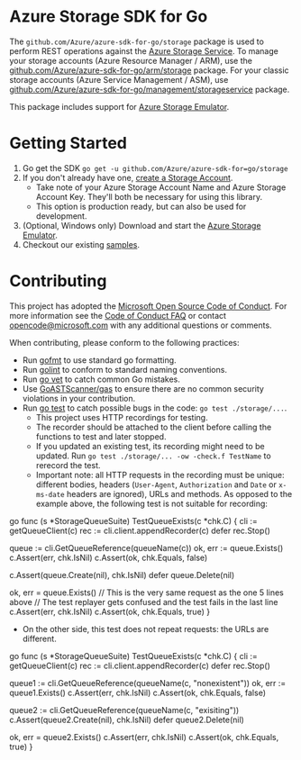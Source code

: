 # Azure Storage SDK for Go

The `github.com/Azure/azure-sdk-for-go/storage` package is used to perform REST operations against the [Azure Storage Service](https://docs.microsoft.com/en-us/azure/storage/). To manage your storage accounts (Azure Resource Manager / ARM), use the [github.com/Azure/azure-sdk-for-go/arm/storage](https://github.com/Azure/azure-sdk-for-go/tree/master/arm/storage) package. For your classic storage accounts (Azure Service Management / ASM), use [github.com/Azure/azure-sdk-for-go/management/storageservice](https://github.com/Azure/azure-sdk-for-go/tree/master/management/storageservice) package.

This package includes support for [Azure Storage Emulator](https://azure.microsoft.com/documentation/articles/storage-use-emulator/).

# Getting Started

 1. Go get the SDK `go get -u github.com/Azure/azure-sdk-for=go/storage`
 1. If you don't already have one, [create a Storage Account](https://docs.microsoft.com/en-us/azure/storage/storage-create-storage-account).
      - Take note of your Azure Storage Account Name and Azure Storage Account Key. They'll both be necessary for using this library.
      - This option is production ready, but can also be used for development.
 1. (Optional, Windows only) Download and start the [Azure Storage Emulator](https://azure.microsoft.com/documentation/articles/storage-use-emulator/).
 1. Checkout our existing [samples](https://github.com/Azure-Samples?q=Storage&language=go).

# Contributing

This project has adopted the [Microsoft Open Source Code of Conduct](https://opensource.microsoft.com/codeofconduct/). For more information see the [Code of Conduct FAQ](https://opensource.microsoft.com/codeofconduct/faq/) or contact [opencode@microsoft.com](mailto:opencode@microsoft.com) with any additional questions or comments.

When contributing, please conform to the following practices:
 - Run [gofmt](https://golang.org/cmd/gofmt/) to use standard go formatting.
 - Run [golint](https://github.com/golang/lint) to conform to standard naming conventions.
 - Run [go vet](https://golang.org/cmd/vet/) to catch common Go mistakes.
 - Use [GoASTScanner/gas](https://github.com/GoASTScanner/gas) to ensure there are no common security violations in your contribution.
 - Run [go test](https://golang.org/cmd/go/#hdr-Test_packages) to catch possible bugs in the code: `go test ./storage/...`.
   - This project uses HTTP recordings for testing.
   - The recorder should be attached to the client before calling the functions to test and later stopped.
   - If you updated an existing test, its recording might need to be updated. Run `go test ./storage/... -ow -check.f TestName` to rerecord the test.
   - Important note: all HTTP requests in the recording must be unique: different bodies, headers (`User-Agent`, `Authorization` and `Date` or `x-ms-date` headers are ignored), URLs and methods. As opposed to the example above, the following test is not suitable for recording:

 go
func (s *StorageQueueSuite) TestQueueExists(c *chk.C) {
cli := getQueueClient(c)
rec := cli.client.appendRecorder(c)
defer rec.Stop()

queue := cli.GetQueueReference(queueName(c))
ok, err := queue.Exists()
c.Assert(err, chk.IsNil)
c.Assert(ok, chk.Equals, false)

c.Assert(queue.Create(nil), chk.IsNil)
defer queue.Delete(nil)

ok, err = queue.Exists() // This is the very same request as the one 5 lines above
// The test replayer gets confused and the test fails in the last line
c.Assert(err, chk.IsNil)
c.Assert(ok, chk.Equals, true)
}


  - On the other side, this test does not repeat requests: the URLs are different.

 go
func (s *StorageQueueSuite) TestQueueExists(c *chk.C) {
cli := getQueueClient(c)
rec := cli.client.appendRecorder(c)
defer rec.Stop()

queue1 := cli.GetQueueReference(queueName(c, "nonexistent"))
ok, err := queue1.Exists()
c.Assert(err, chk.IsNil)
c.Assert(ok, chk.Equals, false)

queue2 := cli.GetQueueReference(queueName(c, "exisiting"))
c.Assert(queue2.Create(nil), chk.IsNil)
defer queue2.Delete(nil)

ok, err = queue2.Exists()
c.Assert(err, chk.IsNil)
c.Assert(ok, chk.Equals, true)
}
